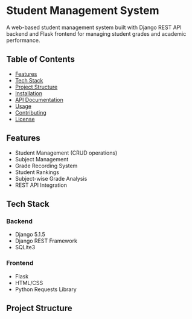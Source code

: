 # Student Management System

A web-based student management system built with Django REST API backend and Flask frontend for managing student grades and academic performance.

## Table of Contents
- [Features](#features)
- [Tech Stack](#tech-stack)
- [Project Structure](#project-structure)
- [Installation](#installation)
- [API Documentation](#api-documentation)
- [Usage](#usage)
- [Contributing](#contributing)
- [License](#license)

## Features
- Student Management (CRUD operations)
- Subject Management
- Grade Recording System
- Student Rankings
- Subject-wise Grade Analysis
- REST API Integration

## Tech Stack
### Backend
- Django 5.1.5
- Django REST Framework
- SQLite3

### Frontend
- Flask
- HTML/CSS
- Python Requests Library

## Project Structure

